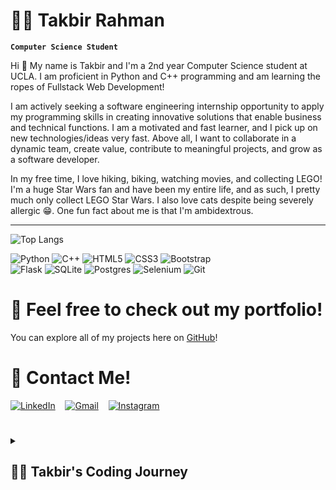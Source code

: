 # 🚴‍♂️ Takbir Rahman

**`Computer Science Student`**

Hi 👋 My name is Takbir and I'm a 2nd year Computer Science student at UCLA. I am proficient in Python and C++ programming and am learning the ropes of Fullstack Web Development!

I am actively seeking a software engineering internship opportunity to apply my programming skills in creating innovative solutions that enable business and technical functions. I am a motivated and fast learner, and I pick up on new technologies/ideas very fast. Above all, I want to collaborate in a dynamic team, create value, contribute to meaningful projects, and grow as a software developer.

In my free time, I love hiking, biking, watching movies, and collecting LEGO! I'm a huge Star Wars fan and have been my entire life, and as such, I pretty much only collect LEGO Star Wars. I also love cats despite being severely allergic 😁. One fun fact about me is that I'm ambidextrous.

<hr>

![Top Langs](https://github-readme-stats.vercel.app/api/top-langs/?username=txkbir&layout=compact&langs_count=10&card_width=475)

![Python](https://img.shields.io/badge/python-3670A0?style=for-the-badge&logo=python&logoColor=ffdd54)
![C++](https://img.shields.io/badge/c++-%2300599C.svg?style=for-the-badge&logo=c%2B%2B&logoColor=white)
![HTML5](https://img.shields.io/badge/html5-%23E34F26.svg?style=for-the-badge&logo=html5&logoColor=white)
![CSS3](https://img.shields.io/badge/css3-%231572B6.svg?style=for-the-badge&logo=css3&logoColor=white)
![Bootstrap](https://img.shields.io/badge/bootstrap-%238511FA.svg?style=for-the-badge&logo=bootstrap&logoColor=white)
<br>
![Flask](https://img.shields.io/badge/flask-%23000.svg?style=for-the-badge&logo=flask&logoColor=white)
![SQLite](https://img.shields.io/badge/sqlite-%2307405e.svg?style=for-the-badge&logo=sqlite&logoColor=white)
![Postgres](https://img.shields.io/badge/postgres-%23316192.svg?style=for-the-badge&logo=postgresql&logoColor=white)
![Selenium](https://img.shields.io/badge/-selenium-%43B02A?style=for-the-badge&logo=selenium&logoColor=white)
![Git](https://img.shields.io/badge/git-%23F05033.svg?style=for-the-badge&logo=git&logoColor=white)

# 💼 Feel free to check out my portfolio!
You can explore all of my projects here on [GitHub](https://github.com/txkbir)!


# 📲 Contact Me!
[![LinkedIn](https://img.shields.io/badge/linkedin-%230077B5.svg?style=for-the-badge&logo=linkedin&logoColor=white)](https://www.linkedin.com/in/takbirla/)
&nbsp;&nbsp;
[![Gmail](https://img.shields.io/badge/Gmail-D14836?style=for-the-badge&logo=gmail&logoColor=white)](mailto:takbirr04@gmail.com)
&nbsp;&nbsp;
[![Instagram](https://img.shields.io/badge/Instagram-%23E4405F.svg?style=for-the-badge&logo=Instagram&logoColor=white)](https://www.instagram.com/txkbir)

#
<details>
  <summary><h2>👨‍💻 Takbir's Coding Journey</h2></summary>
  <p>I started off as an Undeclared Engineering major who was unsure about his future, but knew that I wanted to work in tech Originally, I thought I wanted to go into Electrical / Computer Engineering, since that felt like the only technological route I could go down. It wasn't until after I took my first Computer Science course (Fundamentals of C++ Programming) in the 2nd quarter of my freshman year at UCLA that I realized I wanted to go into Computer Science. As I delved into the world of programming, I discovered my passion for solving complex problems with code. The satisfaction of crafting elegant solutions to real-world challenges became my driving force. I found myself immersing in projects that spanned various domains, from game development to automation and web scraping.</p> 
    
  <p>One of my proudest projects is my Tree-Based Mancala AI, where I expertly crafted a C++ implementation of Mancala and implemented an AI opponent with an intricate move-making system. This experience honed my skills in object-oriented design and game development, as well as showcases my dedication to creating immersive experiences. In my pursuit of learning and growing, I ventured into real-time systems, developing a Stock Trading News Alert system in Python. This project not only showcased my programming skills but also my ability to integrate various APIs, ensuring users stayed informed about market shifts.</p>
  
  <p>Now, as a 2nd-year Computer Science student at UCLA, I'm actively seeking a software engineering internship to further apply my skills, collaborate in dynamic teams, and contribute to projects that drive innovation and change. My journey has been one of continuous growth and learning, and I look forward to the challenges and opportunities that lie ahead. Feel free to explore my GitHub to see the culmination of my efforts and passion for technology.</p>
</details>

